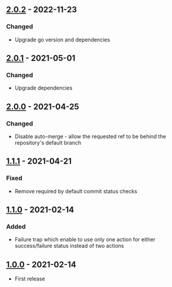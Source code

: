 ## [2.0.2](https://github.com/ReasonSoftware/action-github-deployment/releases/tag/v2.0.2) - 2022-11-23
### Changed
- Upgrade go version and dependencies

## [2.0.1](https://github.com/ReasonSoftware/action-github-deployment/releases/tag/v2.0.1) - 2021-05-01
### Changed
- Upgrade dependencies

## [2.0.0](https://github.com/ReasonSoftware/action-github-deployment/releases/tag/v2.0.0) - 2021-04-25
### Changed
- Disable auto-merge - allow the requested ref to be behind the repository's default branch

## [1.1.1](https://github.com/ReasonSoftware/action-github-deployment/releases/tag/v1.1.0) - 2021-04-21
### Fixed
- Remove required by default commit status checks

## [1.1.0](https://github.com/ReasonSoftware/action-github-deployment/releases/tag/v1.1.0) - 2021-02-14
### Added
- Failure trap which enable to use only one action for either success/failure status instead of two actions

## [1.0.0](https://github.com/ReasonSoftware/action-github-deployment/releases/tag/v1.0.0) - 2021-02-14
- First release